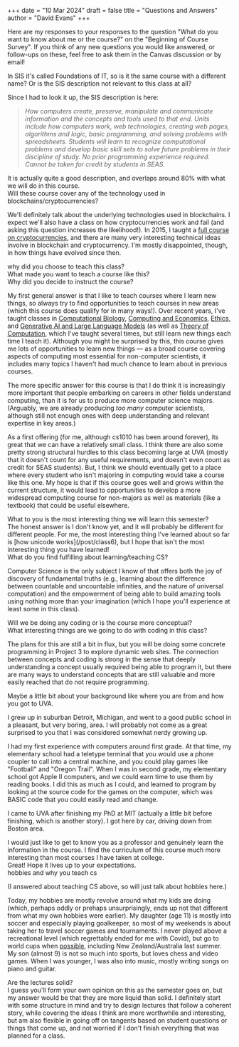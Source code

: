 +++
date = "10 Mar 2024"
draft = false
title = "Questions and Answers"
author = "David Evans"
+++

Here are my responses to your responses to the question "What do you want to know about me or the course?" on the "Beginning of Course Survey". If you think of any new questions you would like answered, or follow-ups on these, feel free to ask them in the Canvas discussion or by email!

<div class="question">
In SIS it's called Foundations of IT, so is it the same course with a different name? Or is the SIS description not relevant to this class at all?
</div>
<div class="answer">

Since I had to look it up, the SIS description is here:
<blockquote>
<em> 
How computers create, preserve, manipulate and communicate information and the concepts and tools used to that end. Units include how computers work, web technologies, creating web pages, algorithms and logic, basic programming, and solving problems with spreadsheets. Students will learn to recognize computational problems and develop basic skill sets to solve future problems in their discipline of study. No prior programming experience required. Cannot be taken for credit by students in SEAS.
</em>
</blockquote>
It is actually quite a good description, and overlaps around 80% with what we will do in this course.

</div>


<div class="question">
Will these course cover any of the technology used in blockchains/cryptocurrencies?
</div>
<div class="answer">

We'll definitely talk about the underlying technologies used in blockchains. I expect we'll also have a class on how cryptocurrencies work and fail (and asking this question increases the likelihood!). In 2015, I taught a [full course on cryptocurrencies](https://bitcoin-class.org/), and there are many very interesting technical ideas involve in blockchain and cryptocurrency. I'm mostly disappointed, though, in how things have evolved since then.
</div>

<div class="question">
why did you choose to teach this class?
</div>
<div class="break"></div>

<div class="question">
What made you want to teach a course like this?
</div>
<div class="break"></div>

<div class="question">
Why did you decide to instruct the course?
</div>
<div class="question>
I'm wondering what is the reason why you are interested in teaching a course for non CS majors compared to CS  majors. (since you told us in class that you were wanting to teach this course already for a long time)

</div>
<div class="answer">

My first general answer is that I like to teach courses where I learn new things, so always try to find opportunities to teach courses in new areas (which this course does qualify for in many ways!). Over recent years, I've taught classes in [Computational Biology](https://computingbiology.github.io/), [Computing and Economics](https://uvammm.github.io/post/), [Ethics](https://csethics.github.io/), and [Generative AI and Large Language Models](https://llmrisks.github.io/) (as well as [Theory of Computation](https://uvatoc.github.io/), which I've taught several times, but still learn new things each time I teach it). Although you might be surprised by this, this course gives me lots of opportunities to learn new things &mdash; as a broad course covering aspects of computing most essential for non-computer scientists, it includes many topics I haven't had much chance to learn about in previous courses.

The more specific answer for this course is that I do think it is increasingly more important that people embarking on careers in other fields understand computing, than it is for us to produce more computer science majors. (Arguably, we are already producing _too many_ computer scientists, although still not enough ones with deep understanding and relevant expertise in key areas.) 

As a first offering (for me, although cs1010 has been around forever), its great that we can have a relatively small class. I think there are also some pretty strong structural hurdles to this class becoming large at UVA (mostly that it doesn't count for any useful requirements, and doesn't even count as credit for SEAS students). But, I think we should eventually get to a place where every student who isn't majoring in computing would take a course like this one. My hope is that if this course goes well and grows within the current structure, it would lead to opportunities to develop a more widespread computing course for non-majors as well as materials (like a textbook) that could be useful elsewhere.

</div>

<div class="question">
What to you is the most interesting thing we will learn this semester? 
</div>

<div class="answer">
The honest answer is I don't know yet, and it will probably be different for different people. For me, the most interesting thing I've learned about so far is [how unicode works](/post/class6), but I hope that isn't the most interesting thing you have learned!
</div>

<div class="question">
What do you find fulfilling about learning/teaching CS?
</div>
<div class="answer">

Computer Science is the only subject I know of that offers both the joy of discovery of fundamental truths (e.g., learning about the difference between countable and uncountable infinities, and the nature of universal computation) and the empowerment of being able to build amazing tools using nothing more than your imagination (which I hope you'll experience at least some in this class).

</div>

<div class="question">
Will we be doing any coding or is the course more conceptual?
</div>

<div class="break"></div>

<div class="question">
What interesting things are we going to do with coding in this class?
</div>

<div class="answer">

The plans for this are still a bit in flux, but you will be doing some concrete programming in Project 3 to explore dynamic web sites. The connection between concepts and coding is strong in the sense that deeply understanding a concept usually required being able to program it, but there are many ways to understand concepts that are still valuable and more easily reached that do not require programming.

</div>

<div class="question">

Maybe a little bit about your background like where you are from and how you got to UVA. 

</div>
<div class="answer">

I grew up in suburban Detroit, Michigan, and went to a good public school in a pleasant, but very boring, area. I will probably not come as a great surprised to you that I was considered somewhat nerdy growing up. 

I had my first experience with computers around first grade. At that time, my elementary school had a teletype terminal that you would use a phone coupler to call into a central machine, and you could play games like "Football" and "Oregon Trail".  When I was in second grade, my elementary school got Apple II computers, and we could earn time to use them by reading books. I did this as much as I could, and learned to program by looking at the source code for the games on the computer, which was BASIC code that you could easily read and change.

I came to UVA after finishing my PhD at MIT (actually a little bit before finishing, which is another story). I got here by car, driving down from Boston area. 

</div>

<div class="question">
I would just like to get to know you as a professor and genuinely learn the information in the course. I find the curriculum of this course much more interesting than most courses I have taken at college. 
</div>
<div class="answer">
Great! Hope it lives up to your expectations.
</div>

<div class="question">
hobbies and why you teach cs
</div>
<div class="answer">

(I answered about teaching CS above, so will just talk about hobbies here.)

Today, my hobbies are mostly revolve around what my kids are doing (which, perhaps oddly or prehaps unsurprisingly, ends up not that different from what my own hobbies were earlier). My daughter (age 11) is mostly into soccer and especially playing goalkeeper, so most of my weekends is about taking her to travel soccer games and tournaments. I never played above a recreational level (which regrettably ended for me with Covid), but go to world cups when [po](https://www.cs.virginia.edu/~evans/france98/)[ss](https://www.cs.virginia.edu/~evans/pictures/korea2002/)[ible](https://www.cs.virginia.edu/~evans/pictures/za2010/), including New Zealand/Australia last summer. My son (almost 9) is not so much into sports, but loves chess and video games. When I was younger, I was also into music, mostly writing songs on piano and guitar.

</div>

<div class="question">
Are the lectures solid?
</div>
<div class="answer">
I guess you'll form your own opinion on this as the semester goes on, but my answer would be that they are more liquid than solid. I definitely start with some structure in mind and try to design lectures that follow a coherent story, while covering the ideas I think are more worthwhile and interesting, but am also flexible in going off on tangents based on student questions or things that come up, and not worried if I don't finish everything that was planned for a class. 
</div>







































































































